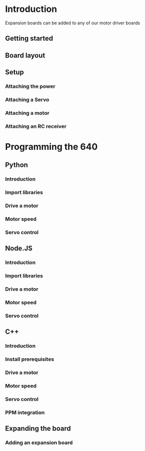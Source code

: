 # Introduction

Expansion boards can be added to any of our motor driver boards

## Getting started
## Board layout
## Setup
### Attaching the power
### Attaching a Servo
### Attaching a motor
### Attaching an RC receiver

# Programming the 640

## Python

### Introduction
### Import libraries
### Drive a motor
### Motor speed
### Servo control

## Node.JS

### Introduction
### Import libraries
### Drive a motor
### Motor speed
### Servo control

## C++

### Introduction
### Install prerequisites
### Drive a motor
### Motor speed
### Servo control
### PPM integration

## Expanding the board

### Adding an expansion board

